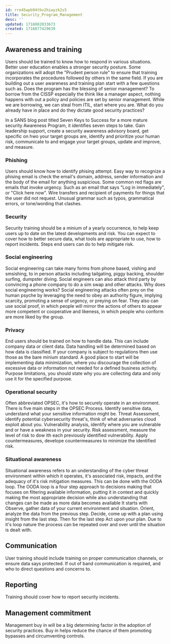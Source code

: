 ```yaml
---
id: rre45wpb94tbv2hiwyzk2s5
title: Security_Program_Management
desc: ''
updated: 1716082033673
created: 1716077429639
---
```


## Awareness and training

Users should be trained to know how to respond in various situations. Better user education enables a stronger security posture. Some organizations will adopt the "Prudent person rule" to ensure that training incorporates the procedures followed by others in the same field. If you are building out a user awareness and training plan start with a few questions such as. Does the program has the blessing of senior management? To borrow from the CISSP especially the think like a manager aspect, nothing happens with out a policy and policies are set by senior management. While we are borrowing, we can steal from ITIL, start where you are. What do you already have in place and do they dictate good security practices?

In a SANS blog post titled Seven Keys to Success for a more mature security Awareness Program, it identifies seven steps to take. Gain leadership support, create a security awareness advisory board, get specific on hwo your target groups are, identify and prioritize your human risk, communicate to and engage your target groups, update and improve, and measure.

### Phishing

Users should know how to identify phising attempt. Easy way to recognize a phising email is check the email's domain, address, sender information and the body of the email for anything suspicious. Some common red flags are emails that invoke urgency. Such as an email that says "Log in immediately", or "Click here now". Wire transfers and recipient of payments for things that the user did not request. Unusual grammar such as typos, grammatical errors, or tone/wording that clashes.

### Security

Security training should be a minium of a yearly occurrence, to help keep users up to date on the latest developments and risk. You can expect to cover how to better secure data, what tools are appropriate to use, how to report incidents. Steps end users can do to help mitigate risk.

### Social engineering

Social engineering can take many forms from phone based, vishing and smsishing, to in person attacks including tailgating, piggy backing, shoulder surfing, dumpster diving. Social engineers can also attack third party by convincing a phone company to do a sim swap and other attacks. Why does social engineering works? Social engineering attacks often prey on the human psyche by leveraging the need to obey an authority figure, implying scarcity, promoting a sense of urgency, or preying on fear. They also can use social proof, in which people will mirror the actions of others to appear more competent or cooperative and likeness, in which people who conform are more liked by the group.

### Privacy

End users should be trained on how to handle data. This can include company data or client data. Data handling will be determined based on how data is classified. If your company is subject to regulations then use those as the bare minium standard. A good place to start will be implementing data minimization, where you discourage the collection of excessive data or information not needed for a defined business activity. Purpose limitations, you should state why you are collecting data and only use it for the specified purpose.

### Operational security

Often abbreviated OPSEC, it's how to securely operate in an environment. There is five main steps in the OPSEC Process. Identify sensitive data, understand what your sensitive information might be. Threat Assessment, identify potential cybersecurity threat's, think of what adversaries cloud exploit about you. Vulnerability analysis, identify where you are vulnerable and or have a weakness in your security. Risk assessment, measure the level of risk to dow ith each previously identified vulnerability. Apply countermeasures, develope countermeasures to minimize the identified risk.

### Situational awareness

Situational awareness refers to an understanding of the cyber threat environment within which it operates, it's associated risk, impacts, and the adequacy of it's risk mitigation measures. This can be done with the OODA loop. The OODA loop is a four step approach to decisions making that focuses on filtering available information, putting it in context and quickly making the most appropriate decision while also understanding that changes can be made as more data becomes available It starts with Observe, gather data of your current environment and situation. Orient, analyze the data from the previous step. Decide, come up with a plan using insight from the last step. Then for the last step Act upon your plan. Due to it's loop nature the process can be repeated over and over until the situation is dealt with.

## Communication

User training should include training on proper communication channels, or ensure data says protected. If out of band communication is required, and who to direct questions and concerns to.

## Reporting

Training should cover how to report security incidents.

## Management commitment

Management buy in will be a big determining factor in the adoption of security practices. Buy in helps reduce the chance of them promoting bypasses and circumventing controls. 
